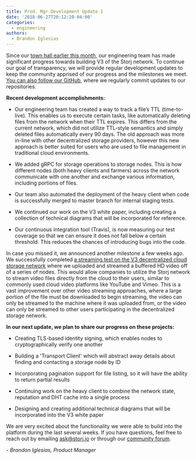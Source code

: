 ```yaml
---
title: Prod. Mgr Development Update 1
date: '2018-06-27T20:12:20-04:00'
categories:
  - engineering
authors:
  - Brandon Iglesias
---
```

Since our [town hall earlier this month](https://storj.io/blog/2018/06/quarterly-update-storj-town-hall-3/), our engineering team has made significant progress towards building V3 of the Storj network. To continue our goal of transparency, we will provide regular development updates to keep the community apprised of our progress and the milestones we meet. [You can also follow our GitHub](https://github.com/Storj), where we regularly commit updates to our repositories. 

**Recent development accomplishments:**

*   Our engineering team has created a way to track a file’s TTL (time-to-live). This enables us to execute certain tasks, like automatically deleting files from the network when their TTL expires. This differs from the current network, which did not utilize TTL-style semantics and simply deleted files automatically every 90 days. The old approach was more in-line with other decentralized storage providers, however this new approach is better suited for users who are used to file management in traditional cloud environments.  
    
*   We added gRPC for storage operations to storage nodes. This is how different nodes (both heavy clients and farmers) across the network communicate with one another and exchange various information, including portions of files.  
    
*   Our team also automated the deployment of the heavy client when code is successfully merged to master branch for internal staging tests.  
    
*   We continued our work on the V3 white paper, including creating a collection of technical diagrams that will be incorporated for reference.  
    
*   Our continuous integration tool (Travis), is now measuring our test coverage so that we can ensure it does not fall below a certain threshold. This reduces the chances of introducing bugs into the code.  
    

In case you missed it, we announced another milestone a few weeks ago. We successfully completed [a streaming test on the V3 decentralized cloud storage network](https://twitter.com/storjproject/status/1004831655738134528) where we uploaded and streamed a buffered HD video off of a series of nodes. This would allow companies to utilize the Storj network to stream video files directly from the cloud to their users, similar to commonly used cloud video platforms like YouTube and Vimeo. This is a vast improvement over other video streaming approaches, where a large portion of the file must be downloaded to begin streaming, the video can only be streamed to the machine where it was uploaded from, or the video can only be streamed to other users participating in the decentralized storage network.

**In our next update, we plan to share our progress on these projects:**

*   Creating TLS-based identity signing, which enables nodes to cryptographically verify one another  
    
*   Building a 'Transport Client' which will abstract away details about finding and contacting a storage node by ID  
    
*   Incorporating pagination support for file listing, so it will have the ability to return partial results  
    
*   Continuing work on the heavy client to combine the network state, reputation and DHT cache into a single process  
    
*   Designing and creating additional technical diagrams that will be incorporated into the V3 white paper  
    

We are very excited about the functionality we were able to build into the platform during the last several weeks. If you have questions, feel free to reach out by emailing [ask@storj.io](mailto:ask@storj.io) or through our [community forum](https://community.storj.io/).  

\- _Brandon Iglesias, Product Manager_
